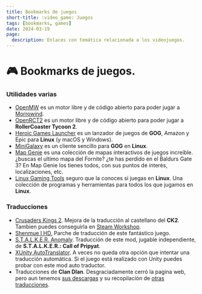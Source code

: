 ```yaml
---
title: Bookmarks de juegos
short-title: :video_game: Juegos
tags: [bookmarks, games]
date: 2024-03-19
page:
  description: Enlaces con temática relacionada a los videojuegos.
---
```


# :video_game: Bookmarks de juegos.

### Utilidades varias

- [OpenMW](https://openmw.org/) es un motor libre y de código abierto para poder jugar a [Morrowind](https://en.uesp.net/wiki/Morrowind:Morrowind).
- [OpenRCT2](https://openrct2.org) es un motor libre y de código abierto para poder jugar a **RollerCoaster Tycoon 2**.
- [Heroic Games Launcher](https://github.com/Heroic-Games-Launcher/HeroicGamesLauncher) es un lanzador de juegos de **GOG**, Amazon y Epic para **Linux** (y macOS y Windows).
- [MiniGalaxy](https://github.com/sharkwouter/minigalaxy) es un cliente sencillo para **GOG** en **Linux**.
- [Map Genie](https://mapgenie.io) es una colección de mapas interactivos de juegos increíble.¿buscas el ultimo mapa del Fornite? ¿te has perdido en el Baldurs Gate 3? En Map Genie los tienes todos, con sus puntos de interés, localizaciones, etc.
- [Linux Gaming Tools](https://linux-gaming-tools.github.io) seguro que la conoces si juegas en **Linux**. Una colección de programas y herramientas para todos los que jugamos en **Linux**.

### Traducciones

- [Crusaders Kings 2](https://forum.paradoxplaza.com/forum/threads/traduccion-al-castellano-ck2.662691/). Mejora de la traducción al castellano del **CK2**. Tambien puedes conseguirla en [Steam Workshop](https://steamcommunity.com/sharedfiles/filedetails/?id=787248242).
- [Shenmue I HD.](http://www.shinmh.com/shenmue-i-hd-parche-de-traduccion/) Parche de traducción de este fantástico juego.
- [S.T.A.L.K.E.R. Anomaly](https://www.moddb.com/mods/stalker-anomaly/addons/traduccin-al-espaol-beta-11). Traducción de este mod, jugable independiente, de **S.T.A.L.K.E.R.: Call of Pripyat**.
- [XUnity AutoTranslator](https://github.com/bbepis/XUnity.AutoTranslator). A veces no queda otra opción que intentar una traducción automática. Si el juego está realizado con Unity puedes probar con este mod auto traductor.
- Traducciones de **Clan Dlan**. Desgraciadamente cerró la pagina web, pero aun tenemos [sus descargas](https://drive.google.com/drive/folders/13PxpHUhcJ3MePqDWbCYSqW056TeK0Kvf) y su recopilación de [otras traducciones](https://drive.google.com/drive/folders/19SCoe1hC1IJpYA-t2mBHneWgP8W9udHt).

